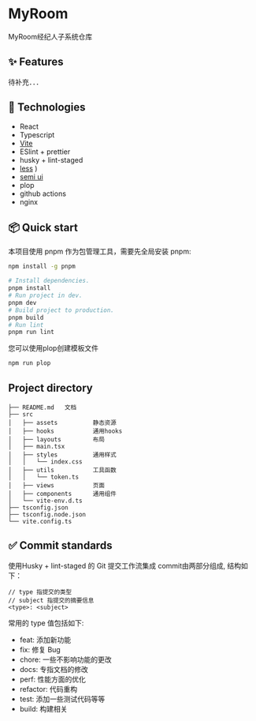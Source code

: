 # MyRoom
MyRoom经纪人子系统仓库

## ✨ Features
待补充．．．
## :rocket: Technologies
- React
- Typescript
- [Vite](https://cn.vitejs.dev/)
- ESlint + prettier
- husky + lint-staged
- [less](https://lesscss.org)                                              )
- [semi ui](https://semi.design/zh-CN/start/getting-started)
- plop
- github actions
- nginx
## 📦 Quick start
本项目使用 pnpm 作为包管理工具，需要先全局安装 pnpm:
```bash
npm install -g pnpm
```
```bash
# Install dependencies.
pnpm install
# Run project in dev.
pnpm dev
# Build project to production.
pnpm build
# Run lint
pnpm run lint
```
您可以使用plop创建模板文件
```bash
npm run plop
```
## Project directory
```
├── README.md	文档
├── src
│   ├── assets			静态资源
│   ├── hooks			通用hooks
│   ├── layouts			布局
│   ├── main.tsx
│   ├── styles			通用样式
│   │   └── index.css
│   ├── utils			工具函数
│   │   └── token.ts
│   ├── views			页面
│   ├── components 	    通用组件
│   └── vite-env.d.ts
├── tsconfig.json
├── tsconfig.node.json
└── vite.config.ts
```
## :white_check_mark: Commit standards
使用Husky + lint-staged 的 Git 提交工作流集成
commit由两部分组成, 结构如下：
```
// type 指提交的类型
// subject 指提交的摘要信息
<type>: <subject>
```
常用的 type 值包括如下:
- feat: 添加新功能
- fix: 修复 Bug
- chore: 一些不影响功能的更改
- docs: 专指文档的修改
- perf: 性能方面的优化
- refactor: 代码重构
- test: 添加一些测试代码等等
- build: 构建相关
